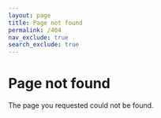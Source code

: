 ```yaml
---
layout: page
title: Page not found
permalink: /404
nav_exclude: true
search_exclude: true
---
```


Page not found
==============

The page you requested could not be found.